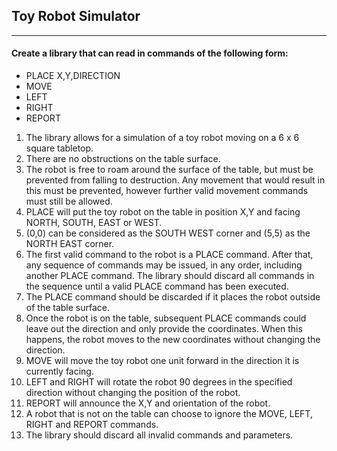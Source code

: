 ## Toy Robot Simulator
--------------------
#### Create a library that can read in commands of the following form:

- PLACE X,Y,DIRECTION
- MOVE
- LEFT
- RIGHT
- REPORT

1. The library allows for a simulation of a toy robot moving on a 6 x 6 square tabletop.
2. There are no obstructions on the table surface.
3. The robot is free to roam around the surface of the table, but must be prevented from falling to destruction. Any movement that would result in this must be prevented, however further valid movement commands must still be allowed.
4. PLACE will put the toy robot on the table in position X,Y and facing NORTH, SOUTH, EAST or WEST.
5. (0,0) can be considered as the SOUTH WEST corner and (5,5) as the NORTH EAST corner.
6. The first valid command to the robot is a PLACE command. After that, any sequence of commands may be issued, in any order, including another PLACE command. The library should discard all commands in the sequence until a valid PLACE command has been executed.
7. The PLACE command should be discarded if it places the robot outside of the table surface.
8. Once the robot is on the table, subsequent PLACE commands could leave out the direction and only provide the coordinates. When this happens, the robot moves to the new coordinates without changing the direction.
9. MOVE will move the toy robot one unit forward in the direction it is currently facing.
10. LEFT and RIGHT will rotate the robot 90 degrees in the specified direction without changing the position of the robot.
11. REPORT will announce the X,Y and orientation of the robot.
12. A robot that is not on the table can choose to ignore the MOVE, LEFT, RIGHT and REPORT commands.
13. The library should discard all invalid commands and parameters.
